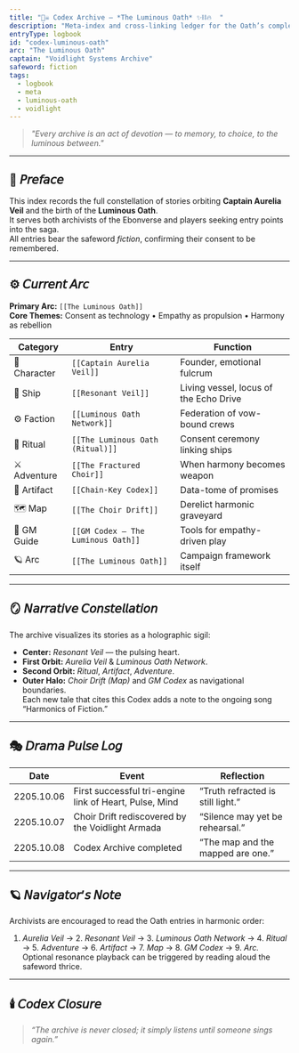 ```yaml
---
title: "🏴‍☠️ Codex Archive — *The Luminous Oath* ✨⛓️🔥  "
description: "Meta-index and cross-linking ledger for the Oath’s complete narrative constellation."
entryType: logbook
id: "codex-luminous-oath"
arc: "The Luminous Oath"
captain: "Voidlight Systems Archive"
safeword: fiction
tags:
  - logbook
  - meta
  - luminous-oath
  - voidlight
---
```


> *"Every archive is an act of devotion — to memory, to choice, to the luminous between."*

---

## 🌌 𝘗𝘳𝘦𝘧𝘢𝘤𝘦  

This index records the full constellation of stories orbiting **Captain Aurelia Veil** and the birth of the **Luminous Oath**.  
It serves both archivists of the Ebonverse and players seeking entry points into the saga.  
All entries bear the safeword *fiction*, confirming their consent to be remembered.

---

## ⚙️ 𝘊𝘶𝘳𝘳𝘦𝘯𝘵 𝘈𝘳𝘤  

**Primary Arc:** `[[The Luminous Oath]]`  
**Core Themes:** Consent as technology • Empathy as propulsion • Harmony as rebellion  

| Category | Entry | Function |
|-----------|-------|-----------|
| 🌈 Character | `[[Captain Aurelia Veil]]` | Founder, emotional fulcrum |
| 🚀 Ship | `[[Resonant Veil]]` | Living vessel, locus of the Echo Drive |
| ⚙️ Faction | `[[Luminous Oath Network]]` | Federation of vow-bound crews |
| 🔮 Ritual | `[[The Luminous Oath (Ritual)]]` | Consent ceremony linking ships |
| ⚔️ Adventure | `[[The Fractured Choir]]` | When harmony becomes weapon |
| 💎 Artifact | `[[Chain-Key Codex]]` | Data-tome of promises |
| 🗺️ Map | `[[The Choir Drift]]` | Derelict harmonic graveyard |
| 🧭 GM Guide | `[[GM Codex – The Luminous Oath]]` | Tools for empathy-driven play |
| 🪐 Arc | `[[The Luminous Oath]]` | Campaign framework itself |

---

## 🪞 𝘕𝘢𝘳𝘳𝘢𝘵𝘪𝘷𝘦 𝘊𝘰𝘯𝘴𝘵𝘦𝘭𝘭𝘢𝘵𝘪𝘰𝘯  

The archive visualizes its stories as a holographic sigil:  
- **Center:** *Resonant Veil* — the pulsing heart.  
- **First Orbit:** *Aurelia Veil* & *Luminous Oath Network*.  
- **Second Orbit:** *Ritual*, *Artifact*, *Adventure*.  
- **Outer Halo:** *Choir Drift (Map)* and *GM Codex* as navigational boundaries.  
Each new tale that cites this Codex adds a note to the ongoing song “Harmonics of Fiction.”

---

## 🎭 𝘋𝘳𝘢𝘮𝘢 𝘗𝘶𝘭𝘴𝘦 𝘓𝘰𝘨  

| Date | Event | Reflection |
|------|--------|-------------|
| 2205.10.06 | First successful tri-engine link of Heart, Pulse, Mind | “Truth refracted is still light.” |
| 2205.10.07 | Choir Drift rediscovered by the Voidlight Armada | “Silence may yet be rehearsal.” |
| 2205.10.08 | Codex Archive completed | “The map and the mapped are one.” |

---

## 🪐 𝘕𝘢𝘷𝘪𝘨𝘢𝘵𝘰𝘳’𝘴 𝘕𝘰𝘵𝘦  

Archivists are encouraged to read the Oath entries in harmonic order:  
1. *Aurelia Veil* → 2. *Resonant Veil* → 3. *Luminous Oath Network* → 4. *Ritual* → 5. *Adventure* → 6. *Artifact* → 7. *Map* → 8. *GM Codex* → 9. *Arc.*  
Optional resonance playback can be triggered by reading aloud the safeword thrice.

---

## 🕯️ 𝘊𝘰𝘥𝘦𝘹 𝘊𝘭𝘰𝘴𝘶𝘳𝘦  

> *“The archive is never closed; it simply listens until someone sings again.”*